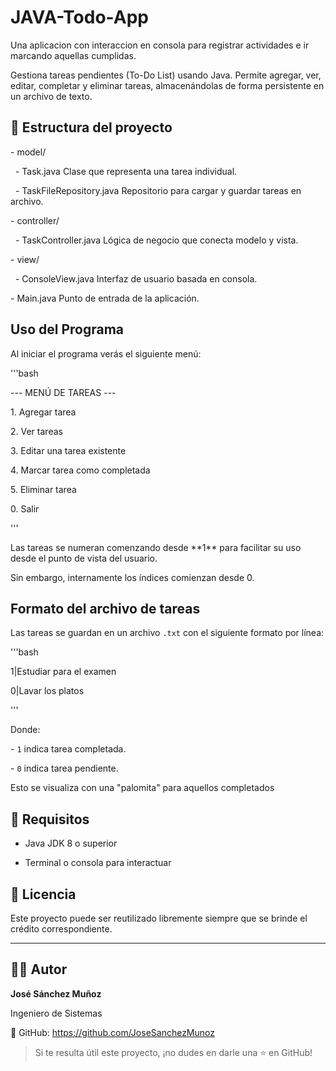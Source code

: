 # JAVA-Todo-App

Una aplicacion con interaccion en consola para registrar actividades e ir marcando aquellas cumplidas.



Gestiona tareas pendientes (To-Do List) usando Java. Permite agregar, ver, editar, completar y eliminar tareas, almacenándolas de forma persistente en un archivo de texto.





## 📁 Estructura del proyecto



\- model/

&nbsp; - Task.java                 Clase que representa una tarea individual.

&nbsp; - TaskFileRepository.java   Repositorio para cargar y guardar tareas en archivo.



\- controller/

&nbsp; - TaskController.java       Lógica de negocio que conecta modelo y vista.



\- view/

&nbsp; - ConsoleView.java          Interfaz de usuario basada en consola.



\- Main.java                   Punto de entrada de la aplicación.



## Uso del Programa



Al iniciar el programa verás el siguiente menú:



'''bash

--- MENÚ DE TAREAS ---

1\. Agregar tarea

2\. Ver tareas

3\. Editar una tarea existente

4\. Marcar tarea como completada

5\. Eliminar tarea

0\. Salir

'''



Las tareas se numeran comenzando desde \*\*1\*\* para facilitar su uso desde el punto de vista del usuario.

Sin embargo, internamente los índices comienzan desde 0.





## Formato del archivo de tareas



Las tareas se guardan en un archivo `.txt` con el siguiente formato por línea:



'''bash

1|Estudiar para el examen

0|Lavar los platos

'''



Donde:

\- `1` indica tarea completada.

\- `0` indica tarea pendiente.

Esto se visualiza con una "palomita" para aquellos completados



## 🧪 Requisitos



- Java JDK 8 o superior

- Terminal o consola para interactuar



## 📄 Licencia







Este proyecto puede ser reutilizado libremente siempre que se brinde el crédito correspondiente.







---



## 👨‍💻 Autor







**José Sánchez Muñoz**  



Ingeniero de Sistemas  



🔗 GitHub: https://github.com/JoseSanchezMunoz







> Si te resulta útil este proyecto, ¡no dudes en darle una ⭐ en GitHub!




